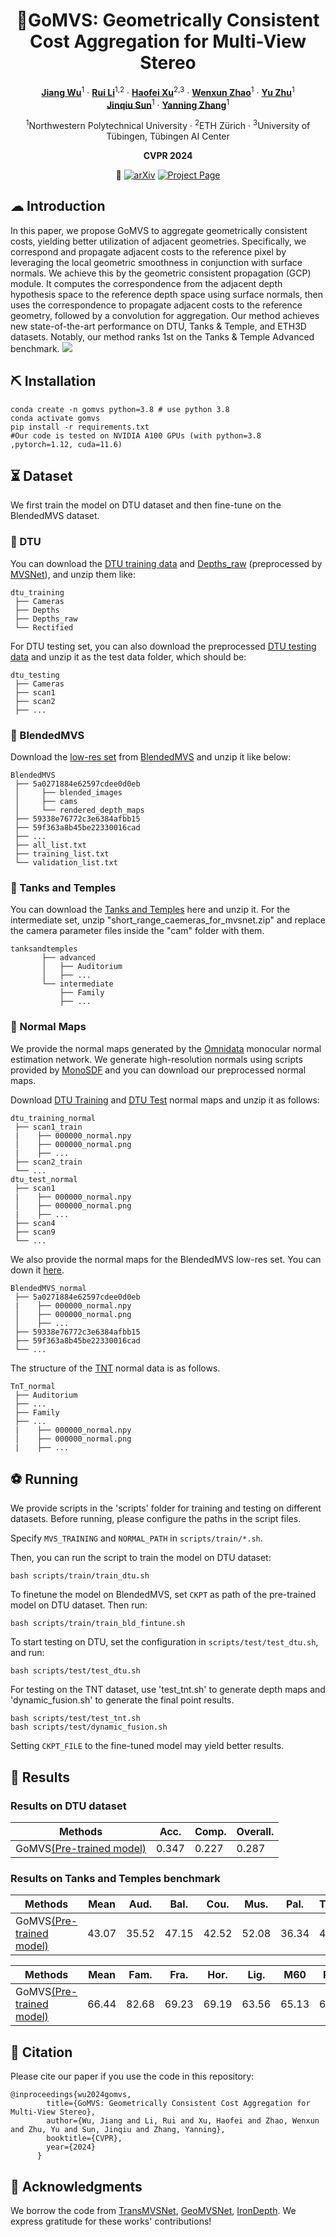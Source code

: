 
<div align="center">
<h1>🦿GoMVS: Geometrically Consistent Cost Aggregation for Multi-View Stereo</h1>

[**Jiang Wu**]()<sup>1</sup> · [**Rui Li**](https://ruili3.github.io/)<sup>1,2</sup> · [**Haofei Xu**](https://haofeixu.github.io)<sup>2,3</sup> · [**Wenxun Zhao**](https://github.com/adaxun/)<sup>1</sup> · [**Yu Zhu**]()<sup>1</sup> <br>
[**Jinqiu Sun**]()<sup>1</sup> · [**Yanning Zhang**]()<sup>1</sup>

<sup>1</sup>Northwestern Polytechnical University  · <sup>2</sup>ETH Zürich  · <sup>3</sup>University of Tübingen, Tübingen AI Center

**CVPR 2024**

💨
<a href='https://arxiv.org/abs/2404.07992'><img src='https://img.shields.io/badge/arXiv-GoMVS-red' alt='arXiv'></a>
<a href='https://wuuu3511.github.io/gomvs'><img src='https://img.shields.io/badge/Project_Page-GoMVS-yellow' alt='Project Page'></a>
</div>


## ☁ Introduction
In this paper,
we propose GoMVS to aggregate geometrically consistent costs, yielding better utilization of adjacent geometries. Specifically, we correspond and propagate adjacent costs to the reference pixel by leveraging the local geometric smoothness in conjunction with surface normals. We achieve this by the geometric consistent propagation (GCP) module. It computes the correspondence from the adjacent
depth hypothesis space to the reference depth space using surface normals, then uses the correspondence to propagate adjacent costs to the reference geometry, followed by a convolution for aggregation. Our method achieves new
state-of-the-art performance on DTU, Tanks & Temple, and ETH3D datasets. Notably, our method ranks 1st on the
Tanks & Temple Advanced benchmark.
![](assets/overview.png)


## ⛏ Installation
```
conda create -n gomvs python=3.8 # use python 3.8
conda activate gomvs
pip install -r requirements.txt
#Our code is tested on NVIDIA A100 GPUs (with python=3.8 ,pytorch=1.12, cuda=11.6)
```

## ⏳ Dataset
We first train the model on DTU dataset and then fine-tune on the BlendedMVS dataset.

### 💾	 DTU
You can download the [DTU training data](https://drive.google.com/file/d/1eDjh-_bxKKnEuz5h-HXS7EDJn59clx6V/view)
 and [Depths_raw](https://virutalbuy-public.oss-cn-hangzhou.aliyuncs.com/share/cascade-stereo/CasMVSNet/dtu_data/dtu_train_hr/Depths_raw.zip)
 (preprocessed by [MVSNet](https://github.com/YoYo000/MVSNet)), and unzip them like:
```
dtu_training
 ├── Cameras
 ├── Depths
 ├── Depths_raw
 └── Rectified
```
For DTU testing set, you can also download the preprocessed [DTU testing data](https://drive.google.com/open?id=135oKPefcPTsdtLRzoDAQtPpHuoIrpRI_) and unzip it as the test data folder, which should be:
```
dtu_testing                            
 ├── Cameras                  
 ├── scan1                   
 ├── scan2               
 ├── ...
```
### 💾	 BlendedMVS
Download the [low-res set](https://drive.google.com/file/d/1ilxls-VJNvJnB7IaFj7P0ehMPr7ikRCb/view) from [BlendedMVS](https://github.com/YoYo000/BlendedMVS) and unzip it like below:

```
BlendedMVS
 ├── 5a0271884e62597cdee0d0eb
 │     ├── blended_images
 │     ├── cams
 │     └── rendered_depth_maps
 ├── 59338e76772c3e6384afbb15
 ├── 59f363a8b45be22330016cad
 ├── ...
 ├── all_list.txt
 ├── training_list.txt
 └── validation_list.txt
```
### 💾	 Tanks and Temples
You can download the [Tanks and Temples](https://drive.google.com/file/d/1YArOJaX9WVLJh4757uE8AEREYkgszrCo/view) here and unzip it. 
For the intermediate set, unzip "short_range_caemeras_for_mvsnet.zip" and replace the camera parameter files inside the "cam" folder with them.
```
tanksandtemples                            
       ├── advanced                   
       │   ├── Auditorium         
       │   ├── ...    
       └── intermediate  
           ├── Family
           ├── ... 
 ```
### 💾	 Normal Maps
We provide the normal maps generated by the [Omnidata](https://github.com/EPFL-VILAB/omnidata) monocular normal estimation network.
We generate high-resolution normals using scripts provided by [MonoSDF](https://github.com/autonomousvision/monosdf) and you can download our preprocessed normal maps.

Download [DTU Training](https://pan.baidu.com/s/1rck2X0bEDpD2Nbu1PjB56w?pwd=pswc) and [DTU Test](https://pan.baidu.com/s/1gNeNcHZvtMKI74sSsbY5QA?pwd=asdg) normal maps and unzip it as follows:
```
dtu_training_normal
 ├── scan1_train
 |    ├── 000000_normal.npy         
 │    ├── 000000_normal.png
 |    ├── ...
 ├── scan2_train
 └── ...
dtu_test_normal
 ├── scan1
 |    ├── 000000_normal.npy         
 │    ├── 000000_normal.png
 |    ├── ...
 ├── scan4
 ├── scan9
 └── ...
```
We also provide the normal maps for the BlendedMVS low-res set.
You can down it [here](https://pan.baidu.com/s/188SLzwcu309_ehp9DYp5Mg?pwd=h5qr).
```
BlendedMVS_normal                             
 ├── 5a0271884e62597cdee0d0eb
 |    ├── 000000_normal.npy         
 │    ├── 000000_normal.png
 │    ├── ...
 ├── 59338e76772c3e6384afbb15
 ├── 59f363a8b45be22330016cad
 └── ...
```
The structure of the [TNT](https://pan.baidu.com/s/1Vep8lANnx3UqBNy4ZMXatQ?pwd=et97) normal data is as follows.
```
TnT_normal
 ├── Auditorium         
 ├── ...    
 ├── Family
 ├── ... 
 |    ├── 000000_normal.npy         
 │    ├── 000000_normal.png
 |    ├── ...
```


## ⚽ Running
We provide scripts in the 'scripts' folder for training and testing on different datasets. 
Before running, please configure the paths in the script files.

Specify ``MVS_TRAINING`` and ``NORMAL_PATH`` in ``scripts/train/*.sh``.

Then, you can run the script to train the model on DTU dataset:
```
bash scripts/train/train_dtu.sh
```
To finetune the model on BlendedMVS, set ``CKPT`` as path of the pre-trained model on DTU dataset. Then run:
```
bash scripts/train/train_bld_fintune.sh
```

To start testing on DTU, set the configuration in ``scripts/test/test_dtu.sh``,
and run:
```
bash scripts/test/test_dtu.sh
```
For testing on the TNT dataset, use 'test_tnt.sh' to generate depth maps and 'dynamic_fusion.sh' to generate the final point results.
```
bash scripts/test/test_tnt.sh
bash scripts/test/dynamic_fusion.sh
```
Setting ``CKPT_FILE`` to the fine-tuned model may yield better results.


## 📖 Results
### Results on DTU dataset <a id="section_dtu"></a>

|  Methods | Acc.   | Comp.  | Overall. |
|-------|--------|--------|----------|
| GoMVS[(Pre-trained model)](https://drive.google.com/file/d/1e-rSIQAWMkjt7Ymk7feKnbN8PQvJs8_g/view?usp=drive_link)| 0.347| 0.227| 0.287|


### Results on Tanks and Temples benchmark <a id="section_tnt"></a>

| Methods| Mean | Aud.| Bal.| Cou.| Mus.| Pal.| Temp.| 
|--------|--------|--------|---------|--------|------------|--------|---------|
| GoMVS[(Pre-trained model)](https://drive.google.com/file/d/19Dk3eraHtWR2qYFyh7ilWEkmysxSftT4/view?usp=drive_link)| 43.07 |35.52| 47.15 |42.52 |52.08 |36.34 |44.82|

| Methods| Mean | Fam.| Fra.| Hor.| Lig.| M60| Pan.| Pla.| Tra.|
|--------|--------|--------|---------|--------|------------|--------|---------|--------|---------|
| GoMVS[(Pre-trained model)](https://drive.google.com/file/d/19Dk3eraHtWR2qYFyh7ilWEkmysxSftT4/view?usp=drive_link)| 66.44|82.68 | 69.23| 69.19|63.56| 65.13| 62.10|58.81|60.80|

## 📰 Citation
 
Please cite our paper if you use the code in this repository:
```
@inproceedings{wu2024gomvs,
        title={GoMVS: Geometrically Consistent Cost Aggregation for Multi-View Stereo},
        author={Wu, Jiang and Li, Rui and Xu, Haofei and Zhao, Wenxun and Zhu, Yu and Sun, Jinqiu and Zhang, Yanning},
        booktitle={CVPR},
        year={2024}
      }
```

## 📨 Acknowledgments
We borrow the code from [TransMVSNet](https://github.com/megvii-research/TransMVSNet), [GeoMVSNet](https://github.com/doubleZ0108/GeoMVSNet), [IronDepth](https://github.com/baegwangbin/IronDepth). We express gratitude for these works' contributions!
